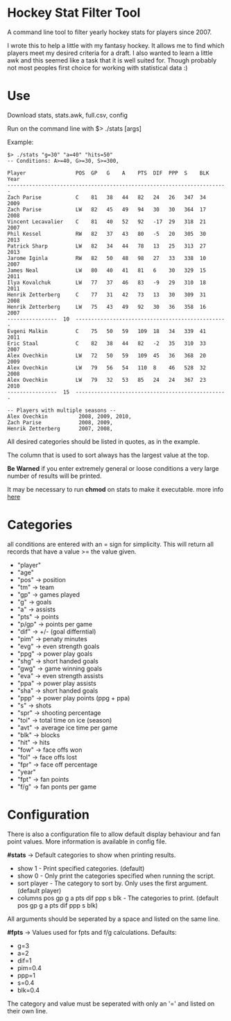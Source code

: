 # Hockey Stat Filter Tool

A command line tool to filter yearly hockey stats for players since 2007.

I wrote this to help a little with my fantasy hockey. It allows me to find which players meet my desired criteria for a draft.
I also wanted to learn a little awk and this seemed like a task that it is well suited for.
Though probably not most peoples first choice for working with statistical data :)

# Use
Download  stats, stats.awk, full.csv, config

Run on the command line with $> ./stats \[args]

Example:
```
$> ./stats "g=30" "a=40" "hits=50"
-- Conditions: A>=40, G>=30, S>=300, 

Player                POS  GP   G    A    PTS  DIF  PPP  S    BLK  Year
-----------------------------------------------------------------------
Zach Parise           C    81   38   44   82   24   26   347  34   2009
Zach Parise           LW   82   45   49   94   30   30   364  17   2008
Vincent Lecavalier    C    81   40   52   92   -17  29   318  21   2007
Phil Kessel           RW   82   37   43   80   -5   20   305  30   2013
Patrick Sharp         LW   82   34   44   78   13   25   313  27   2013
Jarome Iginla         RW   82   50   48   98   27   33   338  10   2007
James Neal            LW   80   40   41   81   6    30   329  15   2011
Ilya Kovalchuk        LW   77   37   46   83   -9   29   310  18   2011
Henrik Zetterberg     C    77   31   42   73   13   30   309  31   2008
Henrik Zetterberg     LW   75   43   49   92   30   36   358  16   2007
----------------  10  -------------------------------------------------
Evgeni Malkin         C    75   50   59   109  18   34   339  41   2011
Eric Staal            C    82   38   44   82   -2   35   310  33   2007
Alex Ovechkin         LW   72   50   59   109  45   36   368  20   2009
Alex Ovechkin         LW   79   56   54   110  8    46   528  32   2008
Alex Ovechkin         LW   79   32   53   85   24   24   367  23   2010
----------------  15  -------------------------------------------------

-- Players with multiple seasons --
Alex Ovechkin          2008, 2009, 2010, 
Zach Parise            2008, 2009, 
Henrik Zetterberg      2007, 2008,
```

All desired categories should be listed in quotes, as in the example.

The column that is used to sort always has the largest value at the top.

**Be Warned** if you enter extremely general or loose conditions a very large number of results will be printed.

It may be necessary to run **chmod** on stats to make it executable. more info [here](https://www.linode.com/docs/tools-reference/tools/modify-file-permissions-with-chmod/) 

# Categories
all conditions are entered with an = sign for simplicity. This will return all records that have a value >= the value given.
- "player"
- "age"
- "pos" -> position
- "tm" -> team
- "gp" -> games played
- "g" -> goals
- "a" -> assists
- "pts" -> points
- "p/gp" -> points per game
- "dif" -> +/- (goal differntial)
- "pim" -> penaty minutes
- "evg" -> even strength goals
- "ppg" -> power play goals
- "shg" -> short handed goals
- "gwg" -> game winning goals
- "eva" -> even strength assists
- "ppa" -> power play assists
- "sha" -> short handed goals
- "ppp" -> power play points (ppg + ppa)
- "s" -> shots
- "spr" -> shooting percentage
- "toi" -> total time on ice (season)
- "avt" -> average ice time per game
- "blk" -> blocks
- "hit" -> hits
- "fow" -> face offs won
- "fol" -> face offs lost
- "fpr" -> face off percentage
- "year"
- "fpt" -> fan points
- "f/g" -> fan ponts per game

# Configuration
There is also a configuration file to allow default display behaviour and fan point values.
More information is available in config file.

**\#stats** -> Default categories to show when printing results.
- show 1  - Print specified categories. (default)
- show 0  - Only print the categories specified when running the script.
- sort player  - The category to sort by. Only uses the first argument. (default player)
- columns pos gp g a pts dif ppp s blk  - The categories to print. (default pos gp g a pts dif ppp s blk)

All arguments should be seperated by a space and listed on the same line.

**\#fpts** -> Values used for fpts and f/g calculations.
Defaults:
- g=3
- a=2
- dif=1
- pim=0.4
- ppp=1
- s=0.4
- blk=0.4

The category and value must be seperated with only an '=' and listed on their own line.
